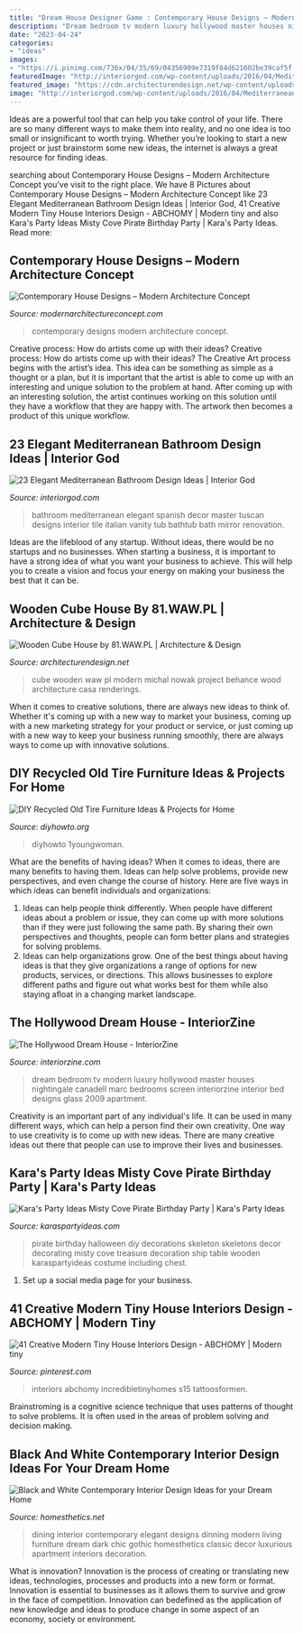 ```yaml
---
title: "Dream House Designer Game : Contemporary House Designs – Modern Architecture Concept"
description: "Dream bedroom tv modern luxury hollywood master houses nightingale canadell marc bedrooms screen interiorzine interior bed designs glass 2009 apartment"
date: "2023-04-24"
categories:
- "ideas"
images:
- "https://i.pinimg.com/736x/04/35/69/04356909e7319f84d621602be39caf5f.jpg"
featuredImage: "http://interiorgod.com/wp-content/uploads/2016/04/Mediterranean-Bathroom-Ideas.jpg"
featured_image: "https://cdn.architecturendesign.net/wp-content/uploads/2014/07/Wooden-Cube-House-11.jpg"
image: "http://interiorgod.com/wp-content/uploads/2016/04/Mediterranean-Bathroom-Ideas.jpg"
---
```



Ideas are a powerful tool that can help you take control of your life. There are so many different ways to make them into reality, and no one idea is too small or insignificant to worth trying. Whether you’re looking to start a new project or just brainstorm some new ideas, the internet is always a great resource for finding ideas.

	

		
searching about Contemporary House Designs – Modern Architecture Concept you've visit to the right place. We have 8 Pictures about Contemporary House Designs – Modern Architecture Concept like 23 Elegant Mediterranean Bathroom Design Ideas | Interior God, 41 Creative Modern Tiny House Interiors Design - ABCHOMY | Modern tiny and also Kara&#039;s Party Ideas Misty Cove Pirate Birthday Party | Kara&#039;s Party Ideas. Read more:
		
    
## Contemporary House Designs – Modern Architecture Concept

<img loading=lazy src="http://www.modernarchitectureconcept.com/wp-content/uploads/2014/12/contemporary-home-design.jpg" onerror="this.onerror=null;this.src='https://tse2.mm.bing.net/th?id=OIP.ttG-cz1VbWIq66TZWiubEwHaFj&amp;pid=15.1';" alt="Contemporary House Designs – Modern Architecture Concept">

_Source: modernarchitectureconcept.com_

>contemporary designs modern architecture concept. 

	

Creative process: How do artists come up with their ideas?
Creative process: How do artists come up with their ideas?
The Creative Art process begins with the artist’s idea. This idea can be something as simple as a thought or a plan, but it is important that the artist is able to come up with an interesting and unique solution to the problem at hand. After coming up with an interesting solution, the artist continues working on this solution until they have a workflow that they are happy with. The artwork then becomes a product of this unique workflow.

    
## 23 Elegant Mediterranean Bathroom Design Ideas | Interior God

<img loading=lazy src="http://interiorgod.com/wp-content/uploads/2016/04/Mediterranean-Bathroom-Ideas.jpg" onerror="this.onerror=null;this.src='https://tse1.mm.bing.net/th?id=OIP.QCrkRpZ8dcBsdUzFDlB8mQHaMf&amp;pid=15.1';" alt="23 Elegant Mediterranean Bathroom Design Ideas | Interior God">

_Source: interiorgod.com_

>bathroom mediterranean elegant spanish decor master tuscan designs interior tile italian vanity tub bathtub bath mirror renovation. 

	

Ideas are the lifeblood of any startup. Without ideas, there would be no startups and no businesses. When starting a business, it is important to have a strong idea of what you want your business to achieve. This will help you to create a vision and focus your energy on making your business the best that it can be.

    
## Wooden Cube House By 81.WAW.PL | Architecture &amp; Design

<img loading=lazy src="https://cdn.architecturendesign.net/wp-content/uploads/2014/07/Wooden-Cube-House-11.jpg" onerror="this.onerror=null;this.src='https://tse3.mm.bing.net/th?id=OIP.wDBJGs5cvryi6xoxs1sb8QHaFj&amp;pid=15.1';" alt="Wooden Cube House by 81.WAW.PL | Architecture &amp; Design">

_Source: architecturendesign.net_

>cube wooden waw pl modern michal nowak project behance wood architecture casa renderings. 

	

When it comes to creative solutions, there are always new ideas to think of. Whether it's coming up with a new way to market your business, coming up with a new marketing strategy for your product or service, or just coming up with a new way to keep your business running smoothly, there are always ways to come up with innovative solutions.

    
## DIY Recycled Old Tire Furniture Ideas &amp; Projects For Home

<img loading=lazy src="https://www.diyhowto.org/wp-content/uploads/DIYHowto-DIY-Old-Tire-Furniture-Ideas-Projects-03.jpg" onerror="this.onerror=null;this.src='https://tse3.mm.bing.net/th?id=OIP.OqMydOwNt5h9lptEqa5pOgHaSM&amp;pid=15.1';" alt="DIY Recycled Old Tire Furniture Ideas &amp; Projects for Home">

_Source: diyhowto.org_

>diyhowto 1youngwoman. 

	

What are the benefits of having ideas?
When it comes to ideas, there are many benefits to having them. Ideas can help solve problems, provide new perspectives, and even change the course of history. Here are five ways in which ideas can benefit individuals and organizations: 
1. Ideas can help people think differently. When people have different ideas about a problem or issue, they can come up with more solutions than if they were just following the same path. By sharing their own perspectives and thoughts, people can form better plans and strategies for solving problems. 
2. Ideas can help organizations grow. One of the best things about having ideas is that they give organizations a range of options for new products, services, or directions. This allows businesses to explore different paths and figure out what works best for them while also staying afloat in a changing market landscape. 

    
## The Hollywood Dream House - InteriorZine

<img loading=lazy src="https://interiorzine.com/wp-content/uploads/2009/08/bedroom-tv-screen.jpg" onerror="this.onerror=null;this.src='https://tse2.mm.bing.net/th?id=OIP.pClm_krbw7mP23QGbPkeHgHaEp&amp;pid=15.1';" alt="The Hollywood Dream House - InteriorZine">

_Source: interiorzine.com_

>dream bedroom tv modern luxury hollywood master houses nightingale canadell marc bedrooms screen interiorzine interior bed designs glass 2009 apartment. 

	

Creativity is an important part of any individual's life. It can be used in many different ways, which can help a person find their own creativity. One way to use creativity is to come up with new ideas. There are many creative ideas out there that people can use to improve their lives and businesses.

    
## Kara&#039;s Party Ideas Misty Cove Pirate Birthday Party | Kara&#039;s Party Ideas

<img loading=lazy src="https://karaspartyideas.com/wp-content/uploads/2017/09/Skeleton_9806.jpg" onerror="this.onerror=null;this.src='https://tse1.mm.bing.net/th?id=OIP.Dj9NulYY_XMcD4nk62nu-AHaKX&amp;pid=15.1';" alt="Kara&#039;s Party Ideas Misty Cove Pirate Birthday Party | Kara&#039;s Party Ideas">

_Source: karaspartyideas.com_

>pirate birthday halloween diy decorations skeleton skeletons decor decorating misty cove treasure decoration ship table wooden karaspartyideas costume including chest. 

	

1. Set up a social media page for your business.

    
## 41 Creative Modern Tiny House Interiors Design - ABCHOMY | Modern Tiny

<img loading=lazy src="https://i.pinimg.com/736x/04/35/69/04356909e7319f84d621602be39caf5f.jpg" onerror="this.onerror=null;this.src='https://tse2.mm.bing.net/th?id=OIP.-BDIHDzTnm_vYebrmpWJXQHaJ3&amp;pid=15.1';" alt="41 Creative Modern Tiny House Interiors Design - ABCHOMY | Modern tiny">

_Source: pinterest.com_

>interiors abchomy incredibletinyhomes s15 tattoosformen. 

	

Brainstroming is a cognitive science technique that uses patterns of thought to solve problems. It is often used in the areas of problem solving and decision making.

    
## Black And White Contemporary Interior Design Ideas For Your Dream Home

<img loading=lazy src="http://cdn.homesthetics.net/wp-content/uploads/2013/10/black-and-white-interior-design-from-living-room-to-kitchen-and-backyard-lanscaping-ideas-20.jpg" onerror="this.onerror=null;this.src='https://tse4.mm.bing.net/th?id=OIP.NE3roSUryuCdgjJdaQ-iTAHaF7&amp;pid=15.1';" alt="Black and White Contemporary Interior Design Ideas for your Dream Home">

_Source: homesthetics.net_

>dining interior contemporary elegant designs dinning modern living furniture dream dark chic gothic homesthetics classic decor luxurious apartment interiors decoration. 

	

What is innovation?
Innovation is the process of creating or translating new ideas, technologies, processes and products into a new form or format. Innovation is essential to businesses as it allows them to survive and grow in the face of competition. Innovation can bedefined as the application of new knowledge and ideas to produce change in some aspect of an economy, society or environment.


